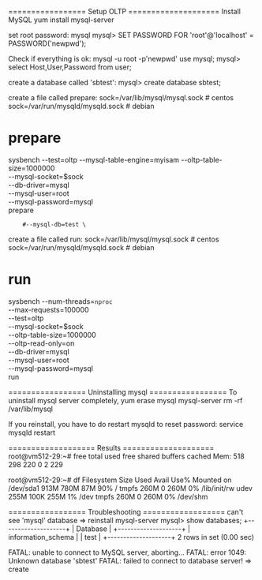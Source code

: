 ================= Setup OLTP ====================
Install MySQL
yum install mysql-server

set root password:
mysql
mysql> SET PASSWORD FOR 'root'@'localhost' = PASSWORD('newpwd');

Check if everything is ok:
mysql -u root -p'newpwd'
use mysql;
mysql> select Host,User,Password from user;

create a database called 'sbtest':
mysql> create database sbtest;

create a file called prepare:
sock=/var/lib/mysql/mysql.sock # centos
sock=/var/run/mysqld/mysqld.sock # debian
# prepare
sysbench --test=oltp --mysql-table-engine=myisam --oltp-table-size=1000000 \
        --mysql-socket=$sock \
        --db-driver=mysql \
        --mysql-user=root \
        --mysql-password=mysql \
        prepare

        #--mysql-db=test \

create a file called run:
sock=/var/lib/mysql/mysql.sock # centos
sock=/var/run/mysqld/mysqld.sock # debian
# run
sysbench --num-threads=`nproc` \
        --max-requests=100000 \
        --test=oltp \
        --mysql-socket=$sock \
        --oltp-table-size=1000000 \
        --oltp-read-only=on \
        --db-driver=mysql \
        --mysql-user=root \
        --mysql-password=mysql \
        run

================= Uninstalling mysql =================
To uninstall mysql server completely,
yum erase mysql mysql-server
rm -rf /var/lib/mysql

If you reinstall, you have to do restart mysqld to reset password:
service mysqld restart

=================== Results ====================
root@vm512-29:~# free
             total       used       free     shared    buffers     cached
Mem:           518        298        220          0          2        229

root@vm512-29:~# df
Filesystem            Size  Used Avail Use% Mounted on
/dev/sda1             913M  780M   87M  90% /
tmpfs                 260M     0  260M   0% /lib/init/rw
udev                  255M  100K  255M   1% /dev
tmpfs                 260M     0  260M   0% /dev/shm

================= Troubleshooting ==================
can't see 'mysql' database => reinstall mysql-server
mysql> show databases;
+--------------------+
| Database           |
+--------------------+
| information_schema |
| test               |
+--------------------+
2 rows in set (0.00 sec)

FATAL: unable to connect to MySQL server, aborting...
FATAL: error 1049: Unknown database 'sbtest'
FATAL: failed to connect to database server!
=> create 
